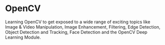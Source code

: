# OpenCV

Learning OpenCV to get exposed to a wide range of exciting topics like Image & Video Manipulation, Image Enhancement, Filtering, Edge Detection, Object Detection and Tracking, Face Detection and the OpenCV Deep Learning Module.
